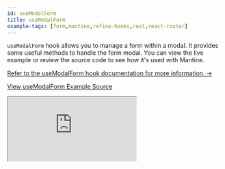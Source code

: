 ```yaml
---
id: useModalForm
title: useModalForm
example-tags: [form,mantine,refine-hooks,rest,react-router]
---
```


`useModalForm` hook allows you to manage a form within a modal. It provides some useful methods to handle the form modal. You can view the live example or review the source code to see how it's used with Mantine.

[Refer to the useModalForm hook documentation for more information. →](/api-reference/mantine/hooks/form/useModalForm.md)

[View useModalForm Example Source](https://github.com/pankod/refine/tree/master/examples/form/mantine/useModalForm)

<iframe loading="lazy" src="https://stackblitz.com//github/pankod/refine/tree/master/examples/form/mantine/useModalForm?embed=1&view=preview&theme=dark&preset=node"
  style={{width: "100%", height:"80vh", border: "0px", borderRadius: "8px", overflow:"hidden"}}
  title="mantine-use-modal-form-example"
  allow="accelerometer; ambient-light-sensor; camera; encrypted-media; geolocation; gyroscope; hid; microphone; midi; payment; usb; vr; xr-spatial-tracking"
  sandbox="allow-forms allow-modals allow-popups allow-presentation allow-same-origin allow-scripts"
></iframe>
